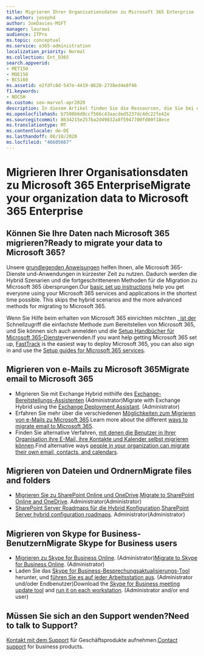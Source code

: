 ```yaml
---
title: Migrieren Ihrer Organisationsdaten zu Microsoft 365 Enterprise
ms.author: josephd
author: JoeDavies-MSFT
manager: laurawi
audience: ITPro
ms.topic: conceptual
ms.service: o365-administration
localization_priority: Normal
ms.collection: Ent_O365
search.appverid:
- MET150
- MOE150
- BCS160
ms.assetid: e2fdfc8d-547e-4419-8628-2738ed4e0f46
f1.keywords:
- NOCSH
ms.custom: seo-marvel-apr2020
description: In diesem Artikel finden Sie die Ressourcen, die Sie bei der Migration Ihrer Organisationsdaten zu Microsoft 365 unterstützen.
ms.openlocfilehash: b7598b6d8ccf566c43aacded5237dc4dc22fe42e
ms.sourcegitcommit: 8634215e257ba2d49832a8f5947700fd00f18ece
ms.translationtype: MT
ms.contentlocale: de-DE
ms.lasthandoff: 08/10/2020
ms.locfileid: "46605667"
---
```

# <a name="migrate-your-organization-data-to-microsoft-365-enterprise"></a><span data-ttu-id="13acd-103">Migrieren Ihrer Organisationsdaten zu Microsoft 365 Enterprise</span><span class="sxs-lookup"><span data-stu-id="13acd-103">Migrate your organization data to Microsoft 365 Enterprise</span></span>

## <a name="ready-to-migrate-your-data-to-microsoft-365"></a><span data-ttu-id="13acd-104">Können Sie Ihre Daten nach Microsoft 365 migrieren?</span><span class="sxs-lookup"><span data-stu-id="13acd-104">Ready to migrate your data to Microsoft 365?</span></span>

<span data-ttu-id="13acd-p101">Unsere [grundlegenden Anweisungen](https://support.office.com/article/Set-up-Office-365-for-business-6a3a29a0-e616-4713-99d1-15eda62d04fa) helfen Ihnen, alle Microsoft 365-Dienste und-Anwendungen in kürzester Zeit zu nutzen. Dadurch werden die Hybrid Szenarien und die fortgeschritteneren Methoden für die Migration zu Microsoft 365 übersprungen.</span><span class="sxs-lookup"><span data-stu-id="13acd-p101">Our [basic set up instructions](https://support.office.com/article/Set-up-Office-365-for-business-6a3a29a0-e616-4713-99d1-15eda62d04fa) help you get everyone using your Microsoft 365 services and applications in the shortest time possible. This skips the hybrid scenarios and the more advanced methods for migrating to Microsoft 365.</span></span> 
  
<span data-ttu-id="13acd-107">Wenn Sie Hilfe beim erhalten von Microsoft 365 einrichten möchten [, ist der](https://fasttrack.microsoft.com/office) Schnellzugriff die einfachste Methode zum Bereitstellen von Microsoft 365, und Sie können sich auch anmelden und die [Setup Handbücher für Microsoft 365-Dienste](setup-guides-for-office-365.md)verwenden.</span><span class="sxs-lookup"><span data-stu-id="13acd-107">If you want help getting Microsoft 365 set up, [FastTrack](https://fasttrack.microsoft.com/office) is the easiest way to deploy Microsoft 365, you can also sign in and use the [Setup guides for Microsoft 365 services](setup-guides-for-office-365.md).</span></span>

## <a name="migrate-email-to-microsoft-365"></a><span data-ttu-id="13acd-108">Migrieren von e-Mails zu Microsoft 365</span><span class="sxs-lookup"><span data-stu-id="13acd-108">Migrate email to Microsoft 365</span></span>
- <span data-ttu-id="13acd-p102">Migrieren Sie mit Exchange Hybrid mithilfe des [Exchange-Bereitstellungs-Assistenten](https://technet.microsoft.com/exdeploy2013) (Administrator)</span><span class="sxs-lookup"><span data-stu-id="13acd-p102">Migrate with Exchange Hybrid using the [Exchange Deployment Assistant](https://technet.microsoft.com/exdeploy2013). (Administrator)</span></span>
- <span data-ttu-id="13acd-111">Erfahren Sie mehr über die verschiedenen [Möglichkeiten zum Migrieren von e-Mails zu Microsoft 365](https://support.office.com/article/Ways-to-migrate-multiple-email-accounts-to-Office-365-0a4913fe-60fb-498f-9155-a86516418842).</span><span class="sxs-lookup"><span data-stu-id="13acd-111">Learn more about the different [ways to migrate email to Microsoft 365](https://support.office.com/article/Ways-to-migrate-multiple-email-accounts-to-Office-365-0a4913fe-60fb-498f-9155-a86516418842).</span></span>
- <span data-ttu-id="13acd-112">Finden Sie alternative Verfahren, [mit denen die Benutzer in Ihrer Organisation ihre E-Mail, ihre Kontakte und Kalender selbst migrieren können](https://support.office.com/article/Migrate-email-and-contacts-to-Office-365-for-business-a3e3bddb-582e-4133-8670-e61b9f58627e).</span><span class="sxs-lookup"><span data-stu-id="13acd-112">Find alternative ways [people in your organization can migrate their own email, contacts, and calendars](https://support.office.com/article/Migrate-email-and-contacts-to-Office-365-for-business-a3e3bddb-582e-4133-8670-e61b9f58627e).</span></span>

## <a name="migrate-files-and-folders"></a><span data-ttu-id="13acd-113">Migrieren von Dateien und Ordnern</span><span class="sxs-lookup"><span data-stu-id="13acd-113">Migrate files and folders</span></span>
- <span data-ttu-id="13acd-114">[Migrieren Sie zu SharePoint Online und OneDrive](https://docs.microsoft.com/sharepointmigration/migrate-to-sharepoint-online).</span><span class="sxs-lookup"><span data-stu-id="13acd-114">[Migrate to SharePoint Online and OneDrive](https://docs.microsoft.com/sharepointmigration/migrate-to-sharepoint-online).</span></span> <span data-ttu-id="13acd-115">Administrator</span><span class="sxs-lookup"><span data-stu-id="13acd-115">(Administrator)</span></span>
- <span data-ttu-id="13acd-116">[SharePoint Server Roadmaps für die Hybrid Konfiguration](https://docs.microsoft.com/SharePoint/hybrid/configuration-roadmaps).</span><span class="sxs-lookup"><span data-stu-id="13acd-116">[SharePoint Server hybrid configuration roadmaps](https://docs.microsoft.com/SharePoint/hybrid/configuration-roadmaps).</span></span> <span data-ttu-id="13acd-117">Administrator</span><span class="sxs-lookup"><span data-stu-id="13acd-117">(Administrator)</span></span>

## <a name="migrate-skype-for-business-users"></a><span data-ttu-id="13acd-118">Migrieren von Skype for Business-Benutzern</span><span class="sxs-lookup"><span data-stu-id="13acd-118">Migrate Skype for Business users</span></span>
- <span data-ttu-id="13acd-p105">[Migrieren zu Skype for Business Online](https://technet.microsoft.com/library/jj204969.aspx). (Administrator)</span><span class="sxs-lookup"><span data-stu-id="13acd-p105">[Migrate to Skype for Business Online](https://technet.microsoft.com/library/jj204969.aspx). (Administrator)</span></span>
- <span data-ttu-id="13acd-p106">Laden Sie das [Skype for Business-Besprechungsaktualisierungs-Tool](https://www.microsoft.com/download/details.aspx?id=51659) herunter, und [führen Sie es auf jeder Arbeitsstation aus](https://support.office.com/article/Meeting-Update-Tool-for-Skype-for-Business-and-Lync-2b525fe6-ed0f-4331-b533-c31546fcf4d4). (Administrator und/oder Endbenutzer)</span><span class="sxs-lookup"><span data-stu-id="13acd-p106">Download the [Skype for Business meeting update tool](https://www.microsoft.com/download/details.aspx?id=51659) and [run it on each workstation](https://support.office.com/article/Meeting-Update-Tool-for-Skype-for-Business-and-Lync-2b525fe6-ed0f-4331-b533-c31546fcf4d4). (Administrator and/or end user)</span></span>
  
## <a name="need-to-talk-to-support"></a><span data-ttu-id="13acd-123">Müssen Sie sich an den Support wenden?</span><span class="sxs-lookup"><span data-stu-id="13acd-123">Need to talk to Support?</span></span>
<span data-ttu-id="13acd-124">[Kontakt mit dem Support](https://support.office.com/article/32a17ca7-6fa0-4870-8a8d-e25ba4ccfd4b) für Geschäftsprodukte aufnehmen.</span><span class="sxs-lookup"><span data-stu-id="13acd-124">[Contact support](https://support.office.com/article/32a17ca7-6fa0-4870-8a8d-e25ba4ccfd4b) for business products.</span></span>
